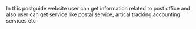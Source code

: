 In this postguide website user can get information related to post office and also user can get service like postal service, artical tracking,accounting services etc
